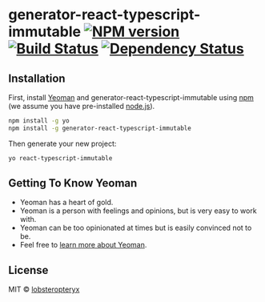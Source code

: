 # generator-react-typescript-immutable [![NPM version][npm-image]][npm-url] [![Build Status][travis-image]][travis-url] [![Dependency Status][daviddm-image]][daviddm-url]
> 

## Installation

First, install [Yeoman](http://yeoman.io) and generator-react-typescript-immutable using [npm](https://www.npmjs.com/) (we assume you have pre-installed [node.js](https://nodejs.org/)).

```bash
npm install -g yo
npm install -g generator-react-typescript-immutable
```

Then generate your new project:

```bash
yo react-typescript-immutable
```

## Getting To Know Yeoman

 * Yeoman has a heart of gold.
 * Yeoman is a person with feelings and opinions, but is very easy to work with.
 * Yeoman can be too opinionated at times but is easily convinced not to be.
 * Feel free to [learn more about Yeoman](http://yeoman.io/).

## License

MIT © [lobsteropteryx]()


[npm-image]: https://badge.fury.io/js/generator-react-typescript-immutable.svg
[npm-url]: https://npmjs.org/package/generator-react-typescript-immutable
[travis-image]: https://travis-ci.org/lobsteropteryx/generator-react-typescript-immutable.svg?branch=master
[travis-url]: https://travis-ci.org/lobsteropteryx/generator-react-typescript-immutable
[daviddm-image]: https://david-dm.org/lobsteropteryx/generator-react-typescript-immutable.svg?theme=shields.io
[daviddm-url]: https://david-dm.org/lobsteropteryx/generator-react-typescript-immutable
